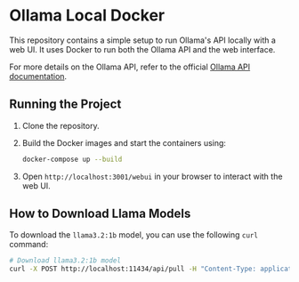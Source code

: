 
# Ollama Local Docker

This repository contains a simple setup to run Ollama's API locally with a web UI. It uses Docker to run both the Ollama API and the web interface.

For more details on the Ollama API, refer to the official [Ollama API documentation](https://ollama.com/docs/api).

## Running the Project

1. Clone the repository.
2. Build the Docker images and start the containers using:
   ```bash
   docker-compose up --build
   ```

3. Open `http://localhost:3001/webui` in your browser to interact with the web UI.

## How to Download Llama Models

To download the `llama3.2:1b` model, you can use the following `curl` command:

```bash
# Download llama3.2:1b model
curl -X POST http://localhost:11434/api/pull -H "Content-Type: application/json" -d '{"model": "llama3.2:1b"}'
```
